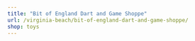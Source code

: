 ```yaml
---
title: "Bit of England Dart and Game Shoppe"
url: /virginia-beach/bit-of-england-dart-and-game-shoppe/
shop: toys
---
```

